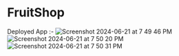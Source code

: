# FruitShop

Deployed App :-
![Screenshot 2024-06-21 at 7 49 46 PM](https://github.com/neelamkoli06/FruitShop/assets/85050864/5b7952a5-fe6a-4390-affa-14a10ed0271b)
![Screenshot 2024-06-21 at 7 50 20 PM](https://github.com/neelamkoli06/FruitShop/assets/85050864/b8a2f1a9-9f3e-4e11-a3b3-e84cadb94a6a)
![Screenshot 2024-06-21 at 7 50 31 PM](https://github.com/neelamkoli06/FruitShop/assets/85050864/611b3a8e-ccbb-4ae2-a6ea-cf24f764ceb7)

